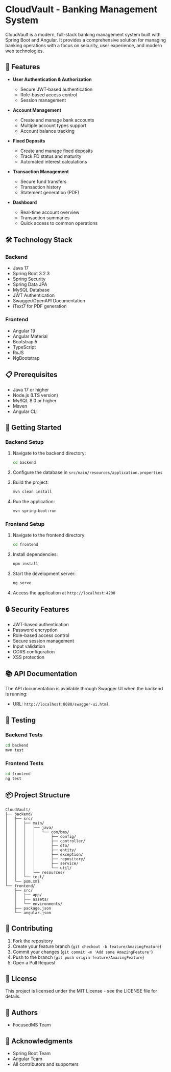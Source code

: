 # CloudVault - Banking Management System

CloudVault is a modern, full-stack banking management system built with Spring Boot and Angular. It provides a comprehensive solution for managing banking operations with a focus on security, user experience, and modern web technologies.

## 🚀 Features

- **User Authentication & Authorization**
  - Secure JWT-based authentication
  - Role-based access control
  - Session management

- **Account Management**
  - Create and manage bank accounts
  - Multiple account types support
  - Account balance tracking

- **Fixed Deposits**
  - Create and manage fixed deposits
  - Track FD status and maturity
  - Automated interest calculations

- **Transaction Management**
  - Secure fund transfers
  - Transaction history
  - Statement generation (PDF)

- **Dashboard**
  - Real-time account overview
  - Transaction summaries
  - Quick access to common operations

## 🛠️ Technology Stack

### Backend
- Java 17
- Spring Boot 3.2.3
- Spring Security
- Spring Data JPA
- MySQL Database
- JWT Authentication
- Swagger/OpenAPI Documentation
- iText7 for PDF generation

### Frontend
- Angular 19
- Angular Material
- Bootstrap 5
- TypeScript
- RxJS
- NgBootstrap

## 📋 Prerequisites

- Java 17 or higher
- Node.js (LTS version)
- MySQL 8.0 or higher
- Maven
- Angular CLI

## 🚀 Getting Started

### Backend Setup

1. Navigate to the backend directory:
   ```bash
   cd backend
   ```

2. Configure the database in `src/main/resources/application.properties`

3. Build the project:
   ```bash
   mvn clean install
   ```

4. Run the application:
   ```bash
   mvn spring-boot:run
   ```

### Frontend Setup

1. Navigate to the frontend directory:
   ```bash
   cd frontend
   ```

2. Install dependencies:
   ```bash
   npm install
   ```

3. Start the development server:
   ```bash
   ng serve
   ```

4. Access the application at `http://localhost:4200`

## 🔒 Security Features

- JWT-based authentication
- Password encryption
- Role-based access control
- Secure session management
- Input validation
- CORS configuration
- XSS protection

## 📚 API Documentation

The API documentation is available through Swagger UI when the backend is running:
- URL: `http://localhost:8080/swagger-ui.html`

## 🧪 Testing

### Backend Tests
```bash
cd backend
mvn test
```

### Frontend Tests
```bash
cd frontend
ng test
```

## 📦 Project Structure

```
CloudVault/
├── backend/
│   ├── src/
│   │   ├── main/
│   │   │   ├── java/
│   │   │   │   └── com/bms/
│   │   │   │       ├── config/
│   │   │   │       ├── controller/
│   │   │   │       ├── dto/
│   │   │   │       ├── entity/
│   │   │   │       ├── exception/
│   │   │   │       ├── repository/
│   │   │   │       ├── service/
│   │   │   │       └── util/
│   │   │   └── resources/
│   │   └── test/
│   └── pom.xml
└── frontend/
    ├── src/
    │   ├── app/
    │   ├── assets/
    │   └── environments/
    ├── package.json
    └── angular.json
```

## 🤝 Contributing

1. Fork the repository
2. Create your feature branch (`git checkout -b feature/AmazingFeature`)
3. Commit your changes (`git commit -m 'Add some AmazingFeature'`)
4. Push to the branch (`git push origin feature/AmazingFeature`)
5. Open a Pull Request

## 📝 License

This project is licensed under the MIT License - see the LICENSE file for details.

## 👥 Authors

- FocusedMS Team

## 🙏 Acknowledgments

- Spring Boot Team
- Angular Team
- All contributors and supporters 